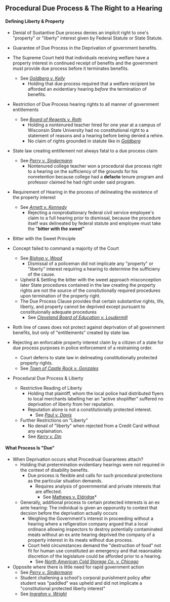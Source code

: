 ## Procedural Due Process & The Right to a Hearing
#### Defining Liberty & Property
- Denial of Sustantive Due process denies an implicit right to one's "property" or "liberty" interest given by Federal Statute or State Statute.
- Guarantee of Due Process in the Deprivation of government benefits.
- The Supreme Court held that individuals receiving welfare have a property interest in continued  receipt  of  benefits  and  the  government  must  provide  due process before it terminates benefits.
  - See *[Goldberg v. Kelly](link)*
    - Holding that due process required that a welfare recipient be afforded an evidentiary hearing *before* the termination of benefits.
- Restriction of Due Process hearing rights to all manner of government entitlements
  - See *[Board of Regents v. Roth](link)*
    - Holding a nontenured teacher hired for one year at a campus of Wisconsin State University had no constitutional right to a statement of reasons and a hearing before being denied a rehire.
    - No claim of rights grounded in statute like in *[Goldberg](link)*
- State law creating entitlement not always fatal to a due process claim
  - See *[Perry v. Sindermann](link)*
    - Nontenured college teacher won a procedural due process right to a hearing on the sufficiency of the grounds for his nonretention because college had a **defacto** tenure program and professor claimed he had right under said program.
- Requirement of Hearing in the process of delineating the existence of the property interest
  - See *[Arnett v. Kennedy](link)*
    - Rejecting a nonprobationary federal civil service employee's claim to a full hearing prior to dismissal, because the procedure itself was delineated by federal statute and employee must take the "**bitter with the sweet"**

- Bitter with the Sweet Principle
- Concept failed to command a majority of the Court
  - See *[Bishop v. Wood](link)*
    - Dismissal of a policeman did not implicate any "property" or "liberty" interest requiring a hearing to determine the sufficieny of the cause.
  - Upheld & Settling the bitter with the sweet approach misconception later State procedures contained in the law creating the property rights are not the source of the consitutionally required procedures upon termination of the property right.
  - The Due Process Clause provides that certain substantive rights, life, liberty, and property cannot be deprived except pursuant to constituionally adequate procedures
    - See *[Cleveland Board of Education v. Loudermill](link)*

- Roth line of cases does not protect against deprivation of all government benefits, but only of "entitlements" created by state law.

- Rejecting an enforcable property interest claim by a citizen of a state for due process purposes in police enforcement of a restraining order.
  - Court deferrs to state law in delineating constitutionally protected property rights.
  - See *[Town of Castle Rock v. Gonzales](link)*

- Procedural Due Process & Liberty
  - Restrictive Reading of Liberty
    - Holding that plaintiff, whom the local police had distributed flyers to local merchants labelling her an "active shoplifter" suffered no deprivation of liberty from her reputation.
    - Reputation alone is not a constitutionally protected interest.
      - See *[Paul v. Davis](link)*
  - Further Restrictions on "Liberty"
    - No denail of "liberty" when rejected from a Credit Card without any explaination.
    - See *[Kerry v. Din](link)*

#### What Process Is "Due"
- When Deprivation occurs what Procedrual Guarantees attach?
  - Holding that pretermination evidentiary hearings were not required in the context of disability benefits.
    - Due process is flexible and calls for such procedural protections as the particular situation demands.
      - Requires analysis of governmental and private interests that are affected.
        - See [Mathews v. Eldridge](link)*
  - Generally, additional process to certain protected interests is an ex ante hearing: The individual is given an opporunity to contest that decsion before the deprivation actually occurs
    - Weighing the Government's interest in proceeding without a hearing where a refigeration company argued that a local ordinace allowing inspectors to destroy potentially contaminated meats without an ex ante hearing deprived the company of a property interest in its meats without due process.
    - Court held circumstances demand the "destruction of food" not fit for human use constituted an emergency and that reaonsable discretion of the legislature could be afforded prior to a hearing.
      - See *[North American Cold Storage Co. v. Chicago](link)*
- Opposite where there is little need for rapid government action
  - See *[Perry v. Sindermann](link)*
  - Student challening a school's corporal punishment policy after student was "paddled" was upheld and did not implicate a "constitutional protected liberty interest"
  - See *[Ingrahm v. Wright](link)*
